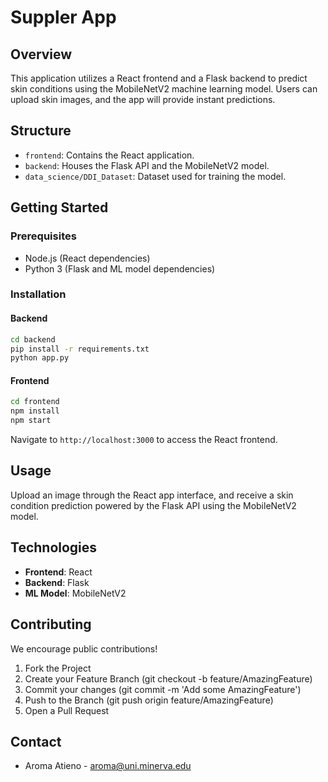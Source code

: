 # Suppler App

## Overview
This application utilizes a React frontend and a Flask backend to predict skin conditions using the MobileNetV2 machine learning model. Users can upload skin images, and the app will provide instant predictions.

## Structure
- `frontend`: Contains the React application.
- `backend`: Houses the Flask API and the MobileNetV2 model.
- `data_science/DDI_Dataset`: Dataset used for training the model.

## Getting Started

### Prerequisites
- Node.js (React dependencies)
- Python 3 (Flask and ML model dependencies)

### Installation

#### Backend
```bash
cd backend
pip install -r requirements.txt
python app.py
```

#### Frontend
```bash
cd frontend
npm install
npm start
```

Navigate to `http://localhost:3000` to access the React frontend.

## Usage
Upload an image through the React app interface, and receive a skin condition prediction powered by the Flask API using the MobileNetV2 model.

## Technologies
- **Frontend**: React
- **Backend**: Flask
- **ML Model**: MobileNetV2

## Contributing
We encourage public contributions! 
1. Fork the Project
2. Create your Feature Branch (git checkout -b feature/AmazingFeature)
3. Commit your changes (git commit -m 'Add some AmazingFeature')
4. Push to the Branch (git push origin feature/AmazingFeature)
5. Open a Pull Request


## Contact
- Aroma Atieno - [aroma@uni.minerva.edu](mailto:aroma@uni.minerva.edu)





